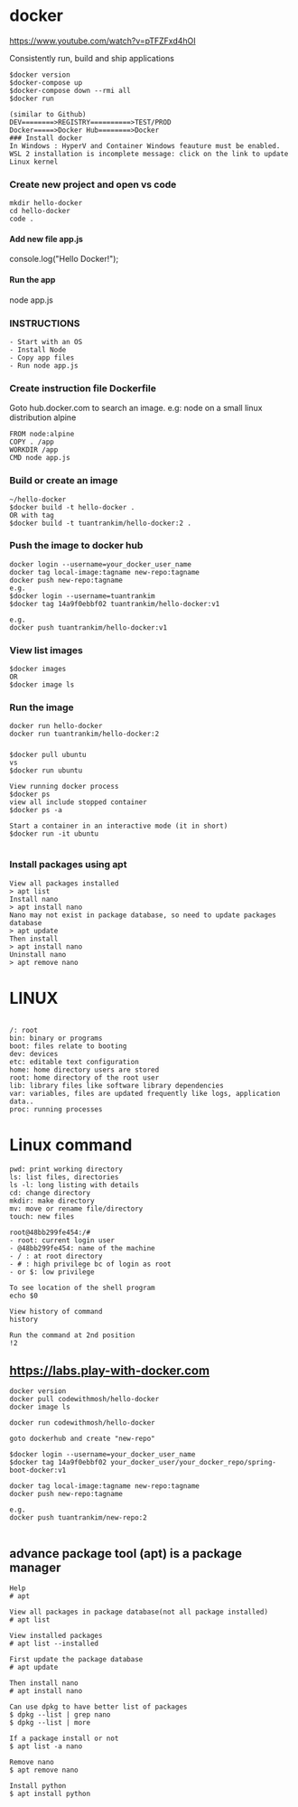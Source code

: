 # docker

https://www.youtube.com/watch?v=pTFZFxd4hOI

 Consistently run, build and ship applications
```
$docker version
$docker-compose up
$docker-compose down --rmi all
$docker run

(similar to Github)
DEV========>REGISTRY==========>TEST/PROD
Docker=====>Docker Hub========>Docker 
### Install docker
In Windows : HyperV and Container Windows feauture must be enabled.
WSL 2 installation is incomplete message: click on the link to update Linux kernel
```

### Create new project and open vs code
```
mkdir hello-docker
cd hello-docker
code .
```
#### Add new file app.js
console.log("Hello Docker!");
#### Run the app
node app.js

### INSTRUCTIONS
```
- Start with an OS
- Install Node
- Copy app files
- Run node app.js
```
### Create instruction file Dockerfile
  Goto hub.docker.com to search an image. e.g: node on a small linux distribution alpine
  
```
FROM node:alpine
COPY . /app
WORKDIR /app
CMD node app.js
```
  
###  Build or create an image
```
~/hello-docker
$docker build -t hello-docker .
OR with tag
$docker build -t tuantrankim/hello-docker:2 .
```
### Push the image to docker hub
```
docker login --username=your_docker_user_name
docker tag local-image:tagname new-repo:tagname
docker push new-repo:tagname
e.g.
$docker login --username=tuantrankim
$docker tag 14a9f0ebbf02 tuantrankim/hello-docker:v1

e.g.
docker push tuantrankim/hello-docker:v1
```

 ### View list images
```
$docker images
OR
$docker image ls
```
### Run the image
```
docker run hello-docker
docker run tuantrankim/hello-docker:2
```

###
```
$docker pull ubuntu
vs
$docker run ubuntu

View running docker process
$docker ps
view all include stopped container
$docker ps -a

Start a container in an interactive mode (it in short)
$docker run -it ubuntu


```
### Install packages using apt

```
View all packages installed
> apt list
Install nano
> apt install nano
Nano may not exist in package database, so need to update packages database
> apt update
Then install
> apt install nano
Uninstall nano
> apt remove nano

```

# LINUX
```

/: root
bin: binary or programs
boot: files relate to booting
dev: devices
etc: editable text configuration
home: home directory users are stored
root: home directory of the root user
lib: library files like software library dependencies
var: variables, files are updated frequently like logs, application data..
proc: running processes
```

# Linux command
```
pwd: print working directory
ls: list files, directories 
ls -l: long listing with details
cd: change directory
mkdir: make directory
mv: move or rename file/directory
touch: new files

root@48bb299fe454:/#
- root: current login user
- @48bb299fe454: name of the machine
- / : at root directory
- # : high privilege bc of login as root
- or $: low privilege

To see location of the shell program
echo $0

View history of command
history

Run the command at 2nd position
!2

```

## https://labs.play-with-docker.com
```
docker version
docker pull codewithmosh/hello-docker
docker image ls

docker run codewithmosh/hello-docker

goto dockerhub and create "new-repo"

$docker login --username=your_docker_user_name
$docker tag 14a9f0ebbf02 your_docker_user/your_docker_repo/spring-boot-docker:v1

docker tag local-image:tagname new-repo:tagname
docker push new-repo:tagname

e.g.
docker push tuantrankim/new-repo:2


```

## advance package tool (apt) is a package manager
```
Help
# apt

View all packages in package database(not all package installed)
# apt list

View installed packages
# apt list --installed

First update the package database
# apt update

Then install nano
# apt install nano

Can use dpkg to have better list of packages
$ dpkg --list | grep nano
$ dpkg --list | more

If a package install or not
$ apt list -a nano

Remove nano
$ apt remove nano

Install python
$ apt install python
```
